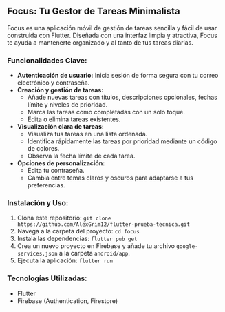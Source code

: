 ## Focus: Tu Gestor de Tareas Minimalista

Focus es una aplicación móvil de gestión de tareas sencilla y fácil de usar construida con Flutter. Diseñada con una interfaz limpia y atractiva, Focus te ayuda a mantenerte organizado y al tanto de tus tareas diarias.

### Funcionalidades Clave:

- **Autenticación de usuario:** Inicia sesión de forma segura con tu correo electrónico y contraseña.
- **Creación y gestión de tareas:**
    - Añade nuevas tareas con títulos, descripciones opcionales, fechas límite y niveles de prioridad.
    - Marca las tareas como completadas con un solo toque.
    - Edita o elimina tareas existentes.
- **Visualización clara de tareas:**
    - Visualiza tus tareas en una lista ordenada.
    - Identifica rápidamente las tareas por prioridad mediante un código de colores.
    - Observa la fecha límite de cada tarea.
- **Opciones de personalización:**
    - Edita tu contraseña.
    - Cambia entre temas claros y oscuros para adaptarse a tus preferencias.

<!-- ### Capturas de Pantalla:

*(Añade capturas de pantalla de tu aplicación aquí)* -->

### Instalación y Uso:

1. Clona este repositorio: `git clone https://github.com/AlexGrim12/flutter-prueba-tecnica.git`
2. Navega a la carpeta del proyecto: `cd focus`
3. Instala las dependencias: `flutter pub get`
4. Crea un nuevo proyecto en Firebase y añade tu archivo `google-services.json` a la carpeta `android/app`.
5. Ejecuta la aplicación: `flutter run`

### Tecnologías Utilizadas:

- Flutter
- Firebase (Authentication, Firestore)


